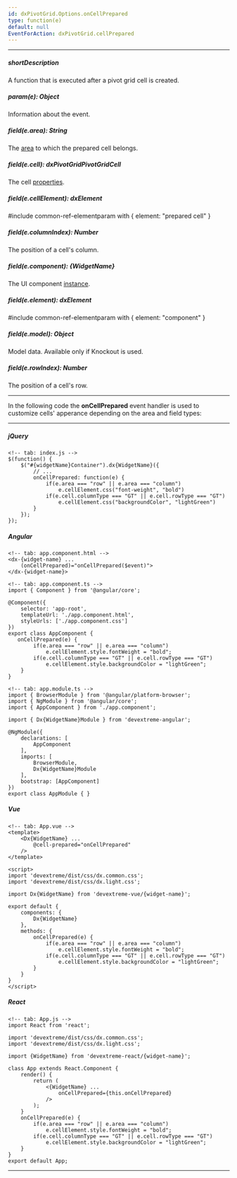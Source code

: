 ```yaml
---
id: dxPivotGrid.Options.onCellPrepared
type: function(e)
default: null
EventForAction: dxPivotGrid.cellPrepared
---
```

---
##### shortDescription
A function that is executed after a pivot grid cell is created.

##### param(e): Object
Information about the event.

##### field(e.area): String
The [area](/api-reference/30%20Data%20Layer/PivotGridDataSource/1%20Configuration/fields/area.md '/Documentation/ApiReference/Data_Layer/PivotGridDataSource/Configuration/fields/#area') to which the prepared cell belongs.

##### field(e.cell): dxPivotGridPivotGridCell
The cell [properties](/api-reference/10%20UI%20Widgets/dxPivotGrid/6%20Pivot%20Grid%20Cell '/Documentation/ApiReference/UI_Widgets/dxPivotGrid/Pivot_Grid_Cell/').

##### field(e.cellElement): dxElement
#include common-ref-elementparam with { element: "prepared cell" }

##### field(e.columnIndex): Number
The position of a cell's column.

##### field(e.component): {WidgetName}
The UI component [instance](/api-reference/10%20UI%20Widgets/Component/3%20Methods/instance().md '/Documentation/ApiReference/UI_Widgets/dxPivotGrid/Methods/#instance').

##### field(e.element): dxElement
#include common-ref-elementparam with { element: "component" }

##### field(e.model): Object
Model data. Available only if Knockout is used.

##### field(e.rowIndex): Number
The position of a cell's row.

---

In the following code the **onCellPrepared** event handler is used to customize cells' apperance depending on the area and field types:

---
##### jQuery

    <!-- tab: index.js -->
    $(function() {
        $("#{widgetName}Container").dx{WidgetName}({
            // ...
            onCellPrepared: function(e) {          
                if(e.area === "row" || e.area === "column") 
                    e.cellElement.css("font-weight", "bold")
                if(e.cell.columnType === "GT" || e.cell.rowType === "GT")
                    e.cellElement.css("backgroundColor", "lightGreen")
            }
        });
    });

##### Angular

    <!-- tab: app.component.html -->
    <dx-{widget-name} ...
        (onCellPrepared)="onCellPrepared($event)">
    </dx-{widget-name}>

    <!-- tab: app.component.ts -->
    import { Component } from '@angular/core';
   
    @Component({
        selector: 'app-root',
        templateUrl: './app.component.html',
        styleUrls: ['./app.component.css']
    })
    export class AppComponent {
       onCellPrepared(e) {          
            if(e.area === "row" || e.area === "column") 
                e.cellElement.style.fontWeight = "bold";
            if(e.cell.columnType === "GT" || e.cell.rowType === "GT")
                e.cellElement.style.backgroundColor = "lightGreen";
        }
    }

    <!-- tab: app.module.ts -->
    import { BrowserModule } from '@angular/platform-browser';
    import { NgModule } from '@angular/core';
    import { AppComponent } from './app.component';

    import { Dx{WidgetName}Module } from 'devextreme-angular';

    @NgModule({
        declarations: [
            AppComponent
        ],
        imports: [
            BrowserModule,
            Dx{WidgetName}Module
        ],
        bootstrap: [AppComponent]
    })
    export class AppModule { }

##### Vue

    <!-- tab: App.vue -->
    <template>
        <Dx{WidgetName} ...
            @cell-prepared="onCellPrepared"
        />
    </template>

    <script>
    import 'devextreme/dist/css/dx.common.css';
    import 'devextreme/dist/css/dx.light.css';

    import Dx{WidgetName} from 'devextreme-vue/{widget-name}';

    export default {
        components: {
            Dx{WidgetName}
        },
        methods: {
            onCellPrepared(e) {          
                if(e.area === "row" || e.area === "column") 
                    e.cellElement.style.fontWeight = "bold";
                if(e.cell.columnType === "GT" || e.cell.rowType === "GT")
                    e.cellElement.style.backgroundColor = "lightGreen";
            }
        }
    }
    </script>

##### React

    <!-- tab: App.js -->
    import React from 'react';

    import 'devextreme/dist/css/dx.common.css';
    import 'devextreme/dist/css/dx.light.css';

    import {WidgetName} from 'devextreme-react/{widget-name}';

    class App extends React.Component {
        render() {
            return (
                <{WidgetName} ...
                    onCellPrepared={this.onCellPrepared}
                />
            );
        }
        onCellPrepared(e) {          
            if(e.area === "row" || e.area === "column") 
                e.cellElement.style.fontWeight = "bold";
            if(e.cell.columnType === "GT" || e.cell.rowType === "GT")
                e.cellElement.style.backgroundColor = "lightGreen";
        }
    }
    export default App;

---
